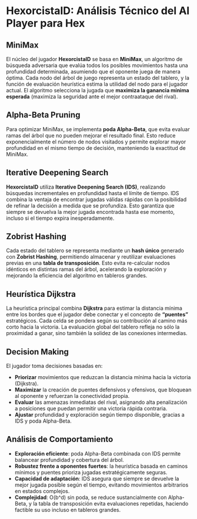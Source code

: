# HexorcistaID: Análisis Técnico del AI Player para Hex  

## MiniMax  
El núcleo del jugador **HexorcistaID** se basa en **MiniMax**, un algoritmo de búsqueda adversaria que evalúa todos los posibles movimientos hasta una profundidad determinada, asumiendo que el oponente juega de manera óptima. Cada nodo del árbol de juego representa un estado del tablero, y la función de evaluación heurística estima la utilidad del nodo para el jugador actual. El algoritmo selecciona la jugada que **maximiza la ganancia mínima esperada** (maximiza la seguridad ante el mejor contraataque del rival).  

## Alpha-Beta Pruning  
Para optimizar MiniMax, se implementa **poda Alpha-Beta**, que evita evaluar ramas del árbol que no pueden mejorar el resultado final. Esto reduce exponencialmente el número de nodos visitados y permite explorar mayor profundidad en el mismo tiempo de decisión, manteniendo la exactitud de MiniMax.  

## Iterative Deepening Search  
**HexorcistaID** utiliza **Iterative Deepening Search (IDS)**, realizando búsquedas incrementales en profundidad hasta el límite de tiempo. IDS combina la ventaja de encontrar jugadas válidas rápidas con la posibilidad de refinar la decisión a medida que se profundiza. Esto garantiza que siempre se devuelva la mejor jugada encontrada hasta ese momento, incluso si el tiempo expira inesperadamente.  

## Zobrist Hashing  
Cada estado del tablero se representa mediante un **hash único** generado con **Zobrist Hashing**, permitiendo almacenar y reutilizar evaluaciones previas en una **tabla de transposición**. Esto evita re-calcular nodos idénticos en distintas ramas del árbol, acelerando la exploración y mejorando la eficiencia del algoritmo en tableros grandes.  

## Heurística Dijkstra  
La heurística principal combina **Dijkstra** para estimar la distancia mínima entre los bordes que el jugador debe conectar y el concepto de **“puentes”** estratégicos. Cada celda se pondera según su contribución al camino más corto hacia la victoria. La evaluación global del tablero refleja no sólo la proximidad a ganar, sino también la solidez de las conexiones intermedias.  

## Decision Making  
El jugador toma decisiones basadas en:  
- **Priorizar** movimientos que reduzcan la distancia mínima hacia la victoria (Dijkstra).  
- **Maximizar** la creación de puentes defensivos y ofensivos, que bloquean al oponente y refuerzan la conectividad propia.  
- **Evaluar** las amenazas inmediatas del rival, asignando alta penalización a posiciones que puedan permitir una victoria rápida contraria.  
- **Ajustar** profundidad y exploración según tiempo disponible, gracias a IDS y poda Alpha-Beta.  

## Análisis de Comportamiento  
- **Exploración eficiente**: poda Alpha-Beta combinada con IDS permite balancear profundidad y cobertura del árbol.  
- **Robustez frente a oponentes fuertes**: la heurística basada en caminos mínimos y puentes prioriza jugadas estratégicamente seguras.  
- **Capacidad de adaptación**: IDS asegura que siempre se devuelve la mejor jugada posible según el tiempo, evitando movimientos arbitrarios en estados complejos.  
- **Complejidad**: O(b^d) sin poda, se reduce sustancialmente con Alpha-Beta, y la tabla de transposición evita evaluaciones repetidas, haciendo factible su uso incluso en tableros grandes.  
